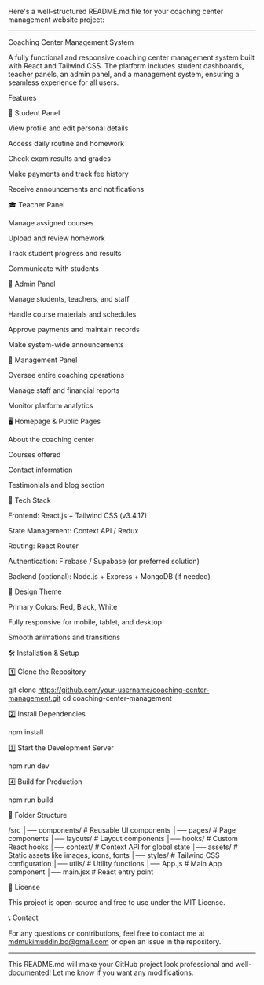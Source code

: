 Here's a well-structured README.md file for your coaching center management website project:


---

Coaching Center Management System

A fully functional and responsive coaching center management system built with React and Tailwind CSS. The platform includes student dashboards, teacher panels, an admin panel, and a management system, ensuring a seamless experience for all users.

Features

🌟 Student Panel

View profile and edit personal details

Access daily routine and homework

Check exam results and grades

Make payments and track fee history

Receive announcements and notifications


🎓 Teacher Panel

Manage assigned courses

Upload and review homework

Track student progress and results

Communicate with students


🔑 Admin Panel

Manage students, teachers, and staff

Handle course materials and schedules

Approve payments and maintain records

Make system-wide announcements


🏢 Management Panel

Oversee entire coaching operations

Manage staff and financial reports

Monitor platform analytics


🖥️ Homepage & Public Pages

About the coaching center

Courses offered

Contact information

Testimonials and blog section


🚀 Tech Stack

Frontend: React.js + Tailwind CSS (v3.4.17)

State Management: Context API / Redux

Routing: React Router

Authentication: Firebase / Supabase (or preferred solution)

Backend (optional): Node.js + Express + MongoDB (if needed)


🎨 Design Theme

Primary Colors: Red, Black, White

Fully responsive for mobile, tablet, and desktop

Smooth animations and transitions


🛠️ Installation & Setup

1️⃣ Clone the Repository

git clone https://github.com/your-username/coaching-center-management.git
cd coaching-center-management

2️⃣ Install Dependencies

npm install

3️⃣ Start the Development Server

npm run dev

4️⃣ Build for Production

npm run build

📌 Folder Structure

/src
│── components/     # Reusable UI components
│── pages/          # Page components
│── layouts/        # Layout components
│── hooks/          # Custom React hooks
│── context/        # Context API for global state
│── assets/         # Static assets like images, icons, fonts
│── styles/         # Tailwind CSS configuration
│── utils/          # Utility functions
│── App.js          # Main App component
│── main.jsx        # React entry point

📜 License

This project is open-source and free to use under the MIT License.

📞 Contact

For any questions or contributions, feel free to contact me at mdmukimuddin.bd@gmail.com or open an issue in the repository.


---

This README.md will make your GitHub project look professional and well-documented! Let me know if you want any modifications.

